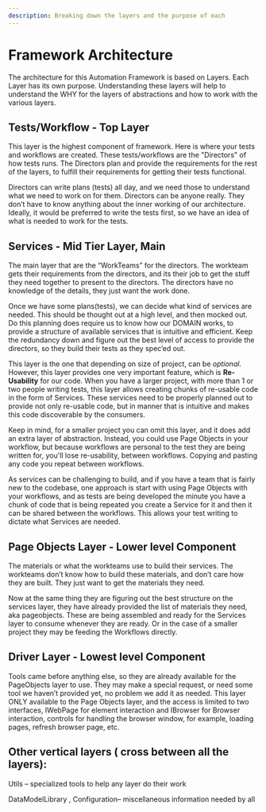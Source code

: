 ```yaml
---
description: Breaking down the layers and the purpose of each
---
```


# Framework Architecture

The architecture for this Automation Framework is based on Layers. Each Layer has its own purpose. Understanding these layers will help to understand the WHY for the layers of abstractions and how to work with the various layers.

## Tests/Workflow - Top Layer

This layer is the highest component of framework. Here is where your tests and workflows are created. These tests/workflows are the "Directors" of how tests runs. The Directors plan and provide the requirements for the rest of the layers, to fulfill their requirements for getting their tests functional.

Directors can write plans \(tests\) all day, and we need those to understand what we need to work on for them. Directors can be anyone really. They don’t have to know anything about the inner working of our architecture. Ideally, it would be preferred to write the tests first, so we have an idea of what is needed to work for the tests.

## Services - Mid Tier Layer, Main 

The main layer that are the “WorkTeams” for the directors. The workteam gets their requirements from the directors, and its their job to get the stuff they need together to present to the directors. The directors have no knowledge of the details, they just want the work done.

Once we have some plans\(tests\), we can decide what kind of services are needed. This should be thought out at a high level, and then mocked out. Do this planning does require us to know how our DOMAIN works, to provide a structure of available services that is intuitive and efficient. Keep the redundancy down and figure out the best level of access to provide the directors, so they build their tests as they spec’ed out.

This layer is the one that depending on size of project, can be _optional_. However, this layer provides one very important feature, which is **Re-Usability** for our code. When you have a larger project, with more than 1 or two people writing tests, this layer allows creating chunks of re-usable code in the form of Services. These services need to be properly planned out to provide not only re-usable code, but in manner that is intuitive and makes this code discoverable by the consumers.

Keep in mind, for a smaller project you can omit this layer, and it does add an extra layer of abstraction. Instead,  you could use Page Objects in your workflow, but because workflows are personal to the test they are being written for, you'll lose re-usability, between workflows. Copying and pasting any code you repeat between workflows. 

As services can be challenging to build, and if you have a team that is fairly new to the codebase, one approach is start with using Page Objects with your workflows, and as tests are being developed the minute you have a chunk of code that is being repeated you create a Service for it and then it can be shared between the workflows. This allows your test writing to dictate what Services are needed.

## Page Objects Layer - Lower level Component

The materials or  what the workteams use to build their services. The workteams don’t know how to build these materials, and don’t care how they are built. They just want to get the materials they need.

Now at the same thing they are figuring out the best structure on the services layer, they have already provided the list of materials they need, aka pageobjects. These are being assembled and ready for the Services layer to consume whenever they are ready. Or in the case of a smaller project they may be feeding the Workflows directly. 

## Driver Layer - Lowest level Component

Tools came before anything else, so they are already available for the PageObjects layer to use. They may make a special request, or need some tool we haven’t provided yet, no problem we add it as needed. This layer ONLY available to the Page Objects layer, and the access is limited to two interfaces, IWebPage for element interaction and IBrowser for Browser interaction, controls for handling the browser window, for example, loading pages, refresh browser page, etc.

## Other vertical layers \( cross between all the layers\):

Utils – specialized tools to help any layer do their work 

DataModelLibrary , Configuration– miscellaneous information needed by all





